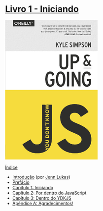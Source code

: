 # [Livro 1 - Iniciando](../01-up-and-going/)

<img src="cover.jpg" width="300">

[Índice](toc.md)

* [Introdução](foreword.md) (por [Jenn Lukas](http://jennlukas.com))
* [Prefácio](../preface.md)
* [Capítulo 1: Iniciando](ch1.md)
* [Capítulo 2: Por dentro do JavaScript](ch2.md)
* [Capítulo 3: Dentro do YDKJS](ch3.md)
* [Apêndice A: Agradecimentos!](apA.md)
